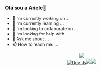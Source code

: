 ### Olá sou a Ariele👋


- 🔭 I’m currently working on ...
- 🌱 I’m currently learning ...
- 👯 I’m looking to collaborate on ...
- 🤔 I’m looking for help with ...
- 💬 Ask me about ...
- 📫 How to reach me: ...


  
<div align="center">
<a href="https://github.com/Arie0">
<img height="180em" src="https://github-readme-stats.vercel.app/api?username=Arie0&show_icons=true&theme=dracula&include_all_commits
<img height="180em" src="https://github-readme-stats.vercel.app/api/top-langs/?username=Arie0&layout=compact&langs_count=7&theme=dra
</div>
<div style="display: inline_block"><br>
<img align="center" alt="Dev-Js" height="30" width="40" src="https://raw.githubusercontent.com/devicons/devicon/master/icons/javascript/ja
<img align="center" alt="Dev-Ts" height="30" width="40" src="https://raw.githubusercontent.com/devicons/devicon/master/icons/typescript/ty
<img align="center" alt="Dev-React" height="30" width="40" src="https://raw.githubusercontent.com/devicons/devicon/master/icons/react/reac
<img align="center" alt="Dev-HTML" height="30" width="40" src="https://raw.githubusercontent.com/devicons/devicon/master/icons/html5/html5
<img align="center" alt="Dev-CSS" height="30" width="40" src="https://raw.githubusercontent.com/devicons/devicon/master/icons/css3/css3-o
</div>
##
<div>
<a href="Instagram" target="_blank"><img src="https://img.shields.io/badge/-Instagram-%23E4405F?style=for-the-badge&log
<a href = "mailto:arielykarla3@gmail.com"><img src="https://img.shields.io/badge/-Gmail-%23333?style=for-the-badge&logo=gmail&logoCo
<a href="Linkedin" target="_blank"><img src="https://img.shields.io/badge/-LinkedIn-%230077B5?style=for-the-badge&logo=
![Snake animation](https://github.com/Arie0/Arie0/blob/output/github-contribution-grid-snake.svg)
</div>
